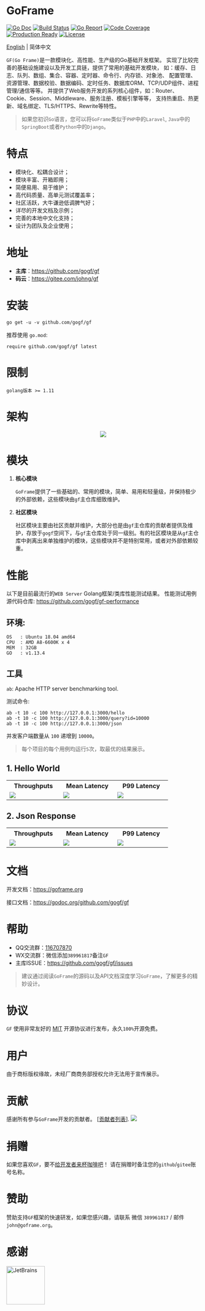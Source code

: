 # GoFrame
[![Go Doc](https://godoc.org/github.com/gogf/gf?status.svg)](https://godoc.org/github.com/gogf/gf) 
[![Build Status](https://travis-ci.org/gogf/gf.svg?branch=master)](https://travis-ci.org/gogf/gf) 
[![Go Report](https://goreportcard.com/badge/github.com/gogf/gf?v=1)](https://goreportcard.com/report/github.com/gogf/gf)
[![Code Coverage](https://codecov.io/gh/gogf/gf/branch/master/graph/badge.svg)](https://codecov.io/gh/gogf/gf/branch/master)
[![Production Ready](https://img.shields.io/badge/production-ready-blue.svg)](https://github.com/gogf/gf)
[![License](https://img.shields.io/github/license/gogf/gf.svg?style=flat)](https://github.com/gogf/gf)

[English](README.MD) | 简体中文

`GF(Go Frame)`是一款模块化、高性能、生产级的Go基础开发框架。
实现了比较完善的基础设施建设以及开发工具链，提供了常用的基础开发模块，
如：缓存、日志、队列、数组、集合、容器、定时器、命令行、内存锁、对象池、
配置管理、资源管理、数据校验、数据编码、定时任务、数据库ORM、TCP/UDP组件、进程管理/通信等等。
并提供了Web服务开发的系列核心组件，如：Router、Cookie、Session、Middleware、服务注册、模板引擎等等，
支持热重启、热更新、域名绑定、TLS/HTTPS、Rewrite等特性。

> 如果您初识`Go`语言，您可以将`GoFrame`类似于`PHP`中的`Laravel`, `Java`中的`SpringBoot`或者`Python`中的`Django`。

# 特点
* 模块化、松耦合设计；
* 模块丰富、开箱即用；
* 简便易用、易于维护；
* 高代码质量、高单元测试覆盖率；
* 社区活跃，大牛谦逊低调脾气好；
* 详尽的开发文档及示例；
* 完善的本地中文化支持；
* 设计为团队及企业使用；

# 地址
- **主库**：https://github.com/gogf/gf 
- **码云**：https://gitee.com/johng/gf 

# 安装
```html
go get -u -v github.com/gogf/gf
```
推荐使用 `go.mod`:
```
require github.com/gogf/gf latest
```

# 限制
```shell
golang版本 >= 1.11
```



# 架构
<div align=center>
<img src="https://goframe.org/images/arch.png?v=12"/>
</div>

# 模块

1. **核心模块**

    `GoFrame`提供了一些基础的、常用的模块，简单、易用和轻量级，并保持极少的外部依赖，这些模块由`gf`主仓库细致维护。

1. **社区模块**

    社区模块主要由社区贡献并维护，大部分也是由`gf`主仓库的贡献者提供及维护，存放于`gogf`空间下，与`gf`主仓库处于同一级别。有的社区模块是从`gf`主仓库中剥离出来单独维护的模块，这些模块并不是特别常用，或者对外部依赖较重。


# 性能

以下是目前最流行的`WEB Server` Golang框架/类库性能测试结果。
性能测试用例源代码仓库: https://github.com/gogf/gf-performance

## 环境:

    OS   : Ubuntu 18.04 amd64
    CPU  : AMD A8-6600K x 4
    MEM  : 32GB
    GO   : v1.13.4

## 工具

`ab`: Apache HTTP server benchmarking tool.

测试命令:
```
ab -t 10 -c 100 http://127.0.0.1:3000/hello
ab -t 10 -c 100 http://127.0.0.1:3000/query?id=10000
ab -t 10 -c 100 http://127.0.0.1:3000/json
```
并发客户端数量从 `100` 递增到 `10000`。

> 每个项目的每个用例均运行`5`次，取最优的结果展示。

## 1. Hello World
<table>
<tr>
<th>Throughputs</th>
<th>Mean Latency</th>
<th>P99 Latency</th>
</tr>
<tr>
<td width="30%"><img src="http://gfcdn.johng.cn/images/performance/throughputs1.jpeg"></td>
<td width="30%"><img src="http://gfcdn.johng.cn/images/performance/meanlatency1.jpeg"></td>
<td width="30%"><img src="http://gfcdn.johng.cn/images/performance/p99latency1.jpeg"></td>
</tr>
</table>

## 2. Json Response
<table>
<tr>
<th>Throughputs</th>
<th>Mean Latency</th>
<th>P99 Latency</th>
</tr>
<tr>
<td width="30%"><img src="http://gfcdn.johng.cn/images/performance/throughputs3.jpeg"></td>
<td width="30%"><img src="http://gfcdn.johng.cn/images/performance/meanlatency3.jpeg"></td>
<td width="30%"><img src="http://gfcdn.johng.cn/images/performance/p99latency3.jpeg"></td>
</tr>
</table>


# 文档

开发文档：https://goframe.org

接口文档：https://godoc.org/github.com/gogf/gf

# 帮助
- QQ交流群：[116707870](//shang.qq.com/wpa/qunwpa?idkey=195f91eceeb5d7fa76009b7cd5a4641f70bf4897b7f5a520635eb26ff17adfe7)
- WX交流群：微信添加`389961817`备注`GF`
- 主库ISSUE：https://github.com/gogf/gf/issues

> 建议通过阅读`GoFrame`的源码以及API文档深度学习`GoFrame`，了解更多的精妙设计。

# 协议

`GF` 使用非常友好的 [MIT](LICENSE) 开源协议进行发布，永久`100%`开源免费。

# 用户

由于商标版权缘故，未经厂商商务部授权允许无法用于宣传展示。

# 贡献

感谢所有参与`GoFrame`开发的贡献者。 [[贡献者列表](https://github.com/gogf/gf/graphs/contributors)].
<a href="https://github.com/gogf/gf/graphs/contributors"><img src="https://opencollective.com/goframe/contributors.svg?width=890&button=false" /></a>


# 捐赠

如果您喜欢`GF`，要不[给开发者来杯咖啡吧](DONATOR.MD)！
请在捐赠时备注您的`github`/`gitee`账号名称。

# 赞助

赞助支持`GF`框架的快速研发，如果您感兴趣，请联系 微信 `389961817` / 邮件 `john@goframe.org`。

# 感谢
<a href="https://www.jetbrains.com/?from=GoFrame"><img src="https://goframe.org/images/jetbrains.png" width="100" alt="JetBrains"/></a>

